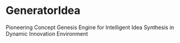# GeneratorIdea
Pioneering Concept Genesis Engine for Intelligent Idea Synthesis in Dynamic Innovation Environment
